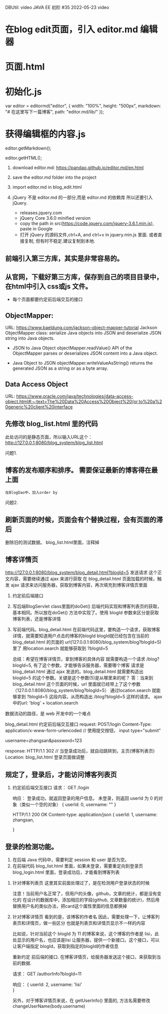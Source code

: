 DBUtil: video JAVA EE 初阶 #35 2022-05-23 video


# 在blog edit页面，引入 editor.md 编辑器

# 页面.html
<div id="editor"> </div>

# 初始化.js
<!-- 初始化编辑器 -->
var editor = editormd("editor", {
    <!-- 尺寸必须在这里设置，设置样式会被 editormd 自动覆盖掉 -->
    width: "100%",
    <!-- 设定编辑器高度 -->
    height: "500px",
    <!-- 编辑器中的初始化内容 -->
    markdown: "# 在这里写下一篇博客",
    <!-- 指定 editor.md 依赖的插件路径 -->
    path: "editor.md/lib/"
});

# 获得编辑框的内容.js
<!-- 获取 markdown 格式的数据 -->
editor.getMarkdown();
<!-- 获取 html 格式的数据 -->
editor.getHTML();


1. download editor.md: https://pandao.github.io/editor.md/en.html
2. save the editor.md folder into the project

3. import editor.md in blog_edit.html

4. jQuery 不是 editor.md 的一部分,而是 editor.md 的依赖库
   所以还要引入 jQuery. 
   - releases.jquery.com
   - jQuery Core 3.6.0 minified version
   - copy the path in src(https://code.jquery.com/jquery-3.6.1.min.js), paste in Google 
   - 打开 jQuery 的源码文件,ctrl+A, and ctrl+v in jquery.min.js 里面. 或者直接复制<script>
    src="https://code.jquery.com/jquery-3.6.1.min.js"
    integrity="sha256-o88AwQnZB+VDvE9tvIXrMQaPlFFSUTR+nldQm1LuPXQ="
    crossorigin="anonymous"></script>, 但有时不稳定.建议复制到本地.

## 前端引入第三方库，其实是非常容易的。
## 从官网，下载好第三方库，保存到自己的项目目录中，在html中引入 css或js 文件。

-   每个页面都要约定前后端交互的接口



## ObjectMapper:
URL: https://www.baeldung.com/jackson-object-mapper-tutorial
Jackson ObjectMapper class: serialize Java objects into JSON and deserialize JSON string into Java objects.

- JSON to Java Object
  objectMapper.readValue() API of the ObjectMapper parses or deserializes JSON content into a Java object.

- Java Object to JSON
  objectMapper.writeValueAsString() returns the generated JSON as a string or as a byte array.
  
## Data Access Object
URL: https://www.oracle.com/java/technologies/data-access-object.html#:~:text=The%20Data%20Access%20Object%20(or,to%20a%20generic%20client%20interface

## 先修改 blog_list.html 里的代码
   此处访问的是静态页面，所以输入URL这个：http://127.0.0.1:8080/blog_system/blog_list.html

问题1.
## 博客的发布顺序和排序。 需要保证最新的博客得在最上面
    在BlogDao中，加入order by

问题2. 
## 刷新页面的时候，页面会有个替换过程，会有页面的滞后
删除旧的测试数据。 blog_list.html里面，注释掉

## 博客详情页
http://127.0.0.1:8080/blog_system/blog_detail.html?blogId=5 发送请求
这个正文内容，需要继续通过 ajax 来进行获取
在 blog_detail.html 页面加载的时候，触发 ajax 请求来访问服务器，获取到博客内容，再次填充到博客详情页里面
1. 约定前后端接口
2. 写后端BlogServlet class里面的doGet()
   后端代码实现和博客列表页的获取，基本相同。所以放在doGet() 方法中实现了。使用 blogId 参数来区分是获取博客列表，还是博客详情
3. 写前端代码。blog_detail.html
   在前端代码这里，要构造一个请求，获取博客详情，就需要知道用户点击的博客的blogId
   blogId就已经包含在当前的 blog_detail.html 的页面的 url(127.0.0.1:8080/blog_system/blog?blogId=5) 里了
   用location.search 就能够获取到 ?blogId=5
   
   总结：希望在博客详情页，拿到博客的具体内容
   就需要构造一个请求 /blog?blogId=5, 有了这个参数，才能够告诉服务器，需要哪个博客
   请求是blog_detail.html 通过 ajax 发送的。blog_detail.html 就需要构造出 blogId=5 的这个参数。关键是这个参数(5)是从哪里来的呢？
   答：当来到blog_detail.html 这个页面的时候，url 里面就已经带上了这个参数（127.0.0.1:8080/blog_system/blog?blogId=5）
   通过location.search 就能够拿到 ?blogId=5 这段内容。从而构造出 /blog?blogId=5 这样的请求。
   ajax中的url: 'blog' + location.search
   
数据流动的路径，是 web 开发中的一个难点


blog_detail.html
约定前后端交互接口
request:
POST/login
Content-Type: application/x-www-form-urlencoded     // 使用提交按钮， input type="submit"

username=zhangsan&password=123

response:
HTTP/1.1 302                // 当登录成功后，就自动跳转到，主页(博客列表页)
Location: blog_list.html
登录页面做调整

## 规定了，登录后，才能访问博客列表页
1.  约定前后端交互接口
    请求：
    GET /login
    
    响应：
    登录成功，就返回登录的用户信息。
    未登录，则返回 userId 为 0 的对象（类似一个空的对象）    {
                                                        userId: 0,
                                                        username: ""
                                                     }

    HTTP/1.1 200 OK
    Content-type: application/json
    {
        userId: 1,
        username: zhangsan,
        
    }

## 登录的检测功能。
1. 在后端 Java 代码中，需要判定 session 和 user 是否为空。
2. 在前端代码 blog_list.html 里面，如果未登录，需要重定向到登录页 blog_login.html 里面，登录成功后，才能看到博客列表

1)  针对博客列表页
    这里其实前面处理过了，是在检测用户登录状态的时候
    
    注意！当前用户名正常了，但用户的头像，github，文章的统计，都是没有变化的
    在设计的数据库中，添加相应的字段(github, 文章数量的统计)，然后用替换用户名的类似办法，把card这个属性里面的信息都换掉
    
2)  针对博客详情页
    看到的是，该博客的作者名
    因此，需要处理一下，让博客列表页和详情页，做一些区分
    也就是列表页和详情页显示不一样的内容
    
    比如说，针对当前这个 blogId 为 11 的博客来说，这个博客的作者是 lisi，此处显示的用户名，也应该是lisi
    让服务器，提供一个新接口。这个接口，可以让客户端指定 blogId，获取到指定的blogId的作者信息
    
    重新约定 前后端的接口. 在博客详情页，给服务器发送这个接口，来获取到当前的数据.

    请求：
    GET /authorInfo?blogId=11
    
    响应：
    {
        userId: 2,
        username: 'lisi'    
    }

    另外，对于博客详情页来说，在 getUserInfo() 里面的, 方法名需要修改 changeUserName(body.username) 
    
    
    
    